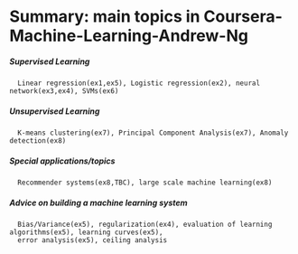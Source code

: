 # Summary: main topics in Coursera-Machine-Learning-Andrew-Ng
##### Supervised Learning
      Linear regression(ex1,ex5), Logistic regression(ex2), neural network(ex3,ex4), SVMs(ex6)

##### Unsupervised Learning
      K-means clustering(ex7), Principal Component Analysis(ex7), Anomaly detection(ex8)

##### Special applications/topics
      Recommender systems(ex8,TBC), large scale machine learning(ex8)

##### Advice on building a machine learning system
      Bias/Variance(ex5), regularization(ex4), evaluation of learning algorithms(ex5), learning curves(ex5), 
      error analysis(ex5), ceiling analysis
